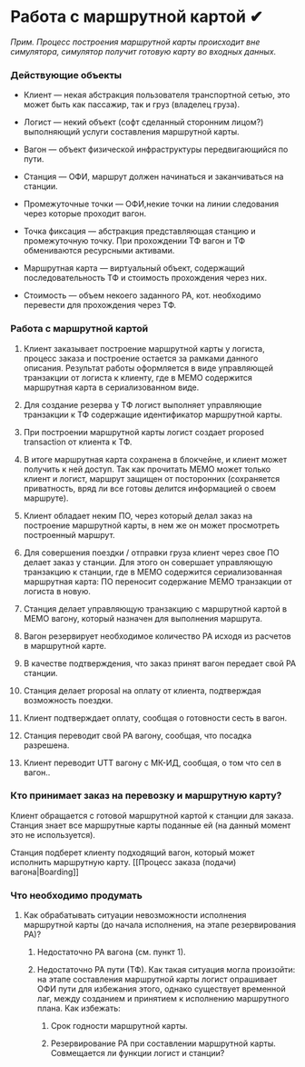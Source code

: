 # Работа с маршрутной картой ✔

*Прим. Процесс построения маршрутной карты происходит вне симулятора, симулятор получит готовую карту во входных данных.*

### Действующие объекты

* Клиент — некая абстракция пользователя транспортной сетью, это может быть как пассажир, так и груз (владелец груза).

* Логист — некий объект (софт сделанный сторонним лицом?) выполняющий услуги составления маршрутной карты.

* Вагон — объект физической инфраструктуры передвигающийся по пути.

* Станция — ОФИ, маршрут должен начинаться и заканчиваться на станции.

* Промежуточные точки — ОФИ,некие точки на линии следования через которые проходит вагон.

* Точка фиксация — абстракция представляющая станцию и промежуточную точку. При прохождении ТФ вагон и ТФ обмениваются ресурсными активами.

* Маршрутная карта — виртуальный объект, содержащий последовательность ТФ и стоимость прохождения через них.

* Стоимость — объем некоего заданного РА, кот. необходимо перевести для прохождения через ТФ.

### Работа с маршрутной картой

1. Клиент заказывает построение маршрутной карты у логиста, процесс заказа и построение остается за рамками данного описания. Результат работы оформляется в виде управляющей транзакции от логиста к клиенту, где в МЕМО содержится маршрутная карта в сериализованном виде.

2. Для создание резерва у ТФ логист выполняет управляющие транзакции к ТФ содержащие идентификатор маршрутной карты.

3. При построении маршрутной карты логист создает proposed transaction от клиента к ТФ.

4. В итоге маршрутная карта сохранена в блокчейне, и клиент может получить к ней доступ. Так как прочитать МЕМО может только клиент и логист, маршрут защищен от посторонних (сохраняется приватность, вряд ли все готовы делится информацией о своем маршруте).

5. Клиент обладает неким ПО, через который делал заказ на построение маршрутной карты, в нем же он может просмотреть построенный маршрут.

6. Для совершения поездки / отправки груза клиент через свое ПО делает заказ у станции. Для этого он совершает управляющую транзакцию к станции, где в МЕМО содержится сериализованная маршрутная карта: ПО переносит содержание МЕМО транзакции от логиста в новую.

7. Станция делает управляющую транзакцию с маршрутной картой в МЕМО вагону, который назначен для выполнения маршрута.

8. Вагон резервирует необходимое количество РА исходя из расчетов в маршрутной карте.

9. В качестве подтверждения, что заказ принят вагон передает свой РА станции.

10. Станция делает proposal на оплату от клиента, подтверждая возможность поездки.

11. Клиент подтверждает оплату, сообщая о готовности сесть в вагон.

12. Станция переводит свой РА вагону, сообщая, что посадка разрешена.

13. Клиент переводит UTT вагону с МК-ИД, сообщая, о том что сел в вагон..

### Кто принимает заказ на перевозку и маршрутную карту?

Клиент обращается с готовой маршрутной картой к станции для заказа. Станция знает все маршрутные карты поданные ей (на данный момент это не используется).

Станция подберет клиенту подходящий вагон, который может исполнить маршрутную карту. [[Процесс заказа (подачи) вагона|Boarding]]


### Что необходимо продумать

1. Как обрабатывать ситуации невозможности исполнения маршрутной карты (до начала исполнения, на этапе резервирования РА)?

    1. Недостаточно РА вагона (см. пункт 1).

    2. Недостаточно РА пути (ТФ).
Как такая ситуация могла произойти: на этапе составления маршрутной карты логист опрашивает ОФИ пути для избежания этого, однако существует временной лаг, между созданием и принятием к исполнению маршрутного плана.
Как избежать:

        1. Срок годности маршрутной карты.

        2. Резервирование РА при составлении маршрутной карты.
Совмещается ли функции логист и станции?

